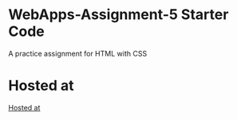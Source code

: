 # WebApps-Assignment-5 Starter Code
A practice assignment for HTML with CSS
# Hosted at 
[Hosted at](https://44-563-web-apps-f22.github.io/44563-webapps-assignment-5-Navya0298/insects.html)
 